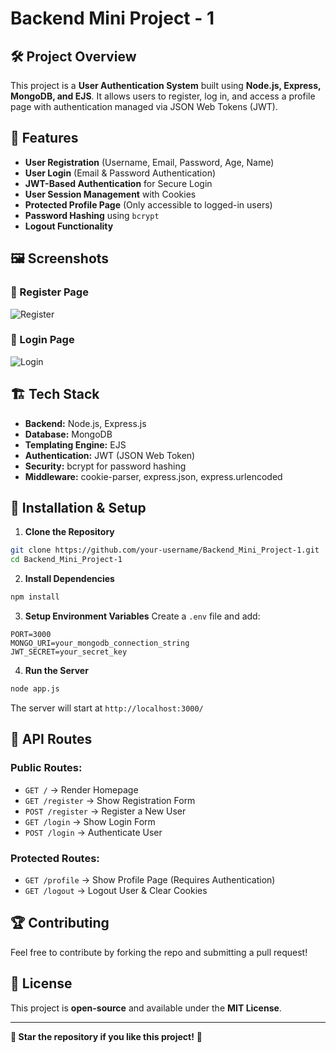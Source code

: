 # Backend Mini Project - 1

## 🛠 Project Overview
This project is a **User Authentication System** built using **Node.js, Express, MongoDB, and EJS**. It allows users to register, log in, and access a profile page with authentication managed via JSON Web Tokens (JWT).

## 🚀 Features
- **User Registration** (Username, Email, Password, Age, Name)
- **User Login** (Email & Password Authentication)
- **JWT-Based Authentication** for Secure Login
- **User Session Management** with Cookies
- **Protected Profile Page** (Only accessible to logged-in users)
- **Password Hashing** using `bcrypt`
- **Logout Functionality**

## 🖼 Screenshots
### 🔹 Register Page
![Register](https://github.com/user-attachments/assets/5171e5fe-f5a6-4338-a55d-6fb1a8537215)

### 🔹 Login Page
![Login](https://github.com/user-attachments/assets/e4ac33ba-1788-437b-9779-7416f2b39d0d)

## 🏗 Tech Stack
- **Backend:** Node.js, Express.js
- **Database:** MongoDB
- **Templating Engine:** EJS
- **Authentication:** JWT (JSON Web Token)
- **Security:** bcrypt for password hashing
- **Middleware:** cookie-parser, express.json, express.urlencoded

## 🔧 Installation & Setup
1. **Clone the Repository**
```bash
git clone https://github.com/your-username/Backend_Mini_Project-1.git
cd Backend_Mini_Project-1
```
2. **Install Dependencies**
```bash
npm install
```
3. **Setup Environment Variables**
Create a `.env` file and add:
```
PORT=3000
MONGO_URI=your_mongodb_connection_string
JWT_SECRET=your_secret_key
```
4. **Run the Server**
```bash
node app.js
```
The server will start at `http://localhost:3000/`

## 🔑 API Routes
### **Public Routes:**
- `GET /` → Render Homepage
- `GET /register` → Show Registration Form
- `POST /register` → Register a New User
- `GET /login` → Show Login Form
- `POST /login` → Authenticate User

### **Protected Routes:**
- `GET /profile` → Show Profile Page (Requires Authentication)
- `GET /logout` → Logout User & Clear Cookies

## 🏆 Contributing
Feel free to contribute by forking the repo and submitting a pull request!

## 📜 License
This project is **open-source** and available under the **MIT License**.

---
**🌟 Star the repository if you like this project!** 🚀

